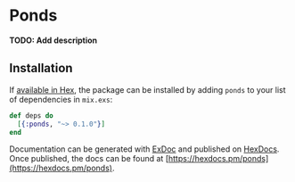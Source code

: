 # Ponds

**TODO: Add description**

## Installation

If [available in Hex](https://hex.pm/docs/publish), the package can be installed
by adding `ponds` to your list of dependencies in `mix.exs`:

```elixir
def deps do
  [{:ponds, "~> 0.1.0"}]
end
```

Documentation can be generated with [ExDoc](https://github.com/elixir-lang/ex_doc)
and published on [HexDocs](https://hexdocs.pm). Once published, the docs can
be found at [https://hexdocs.pm/ponds](https://hexdocs.pm/ponds).


